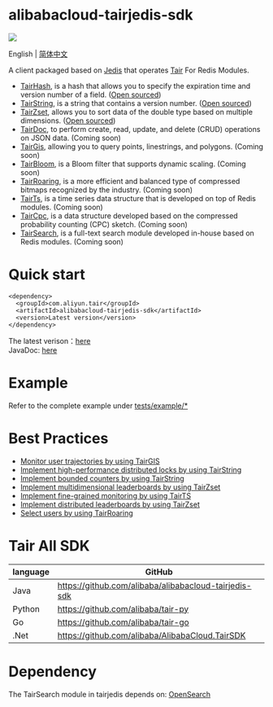 # alibabacloud-tairjedis-sdk

![](tair-logo.png)

English | [简体中文](README-CN.md)

A client packaged based on [Jedis](https://github.com/xetorthio/jedis) that operates [Tair](https://www.alibabacloud.com/help/en/apsaradb-for-redis/latest/apsaradb-for-redis-enhanced-edition-overview) For Redis Modules.

- [TairHash](https://www.alibabacloud.com/help/en/apsaradb-for-redis/latest/tairhash-commands), is a hash that allows you to specify the expiration time and version number of a field. ([Open sourced](https://github.com/alibaba/TairHash))
- [TairString](https://www.alibabacloud.com/help/en/apsaradb-for-redis/latest/tairstring-commands), is a string that contains a version number. ([Open sourced](https://github.com/alibaba/TairString))
- [TairZset](https://www.alibabacloud.com/help/en/apsaradb-for-redis/latest/tairzset-commands), allows you to sort data of the double type based on multiple dimensions. ([Open sourced](https://github.com/alibaba/TairZset))
- [TairDoc](https://www.alibabacloud.com/help/en/apsaradb-for-redis/latest/tairdoc-commands), to perform create, read, update, and delete (CRUD) operations on JSON data. (Coming soon)
- [TairGis](https://www.alibabacloud.com/help/en/apsaradb-for-redis/latest/tairgis-commands), allowing you to query points, linestrings, and polygons. (Coming soon)
- [TairBloom](https://www.alibabacloud.com/help/en/apsaradb-for-redis/latest/tairbloom-commands), is a Bloom filter that supports dynamic scaling. (Coming soon)
- [TairRoaring](https://www.alibabacloud.com/help/en/apsaradb-for-redis/latest/tairroaring-commands), is a more efficient and balanced type of compressed bitmaps recognized by the industry. (Coming soon)
- [TairTs](https://www.alibabacloud.com/help/en/apsaradb-for-redis/latest/tairts-commands), is a time series data structure that is developed on top of Redis modules.  (Coming soon)
- [TairCpc](https://www.alibabacloud.com/help/en/apsaradb-for-redis/latest/taircpc-commands), is a data structure developed based on the compressed probability counting (CPC) sketch. (Coming soon)
- [TairSearch](https://www.alibabacloud.com/help/en/apsaradb-for-redis/latest/tairsearch-command), is a full-text search module developed in-house based on Redis modules. (Coming soon)

# Quick start
```
<dependency>
  <groupId>com.aliyun.tair</groupId>
  <artifactId>alibabacloud-tairjedis-sdk</artifactId>
  <version>Latest version</version>
</dependency>
```

The latest verison：[here](https://s01.oss.sonatype.org/#nexus-search;quick~alibabacloud-tairjedis-sdk)  
JavaDoc: [here](https://javadoc.io/doc/com.aliyun.tair/alibabacloud-tairjedis-sdk/latest/index.html)

# Example
Refer to the complete example under [tests/example/*](https://github.com/alibaba/alibabacloud-tairjedis-sdk/tree/master/src/test/java/com/aliyun/tair/tests/example)

# Best Practices
- [Monitor user trajectories by using TairGIS](https://www.alibabacloud.com/help/en/apsaradb-for-redis/latest/monitor-user-trajectories-by-using-tairgis)
- [Implement high-performance distributed locks by using TairString](https://www.alibabacloud.com/help/en/apsaradb-for-redis/latest/implement-high-performance-distributed-locks-by-using-tairstring)
- [Implement bounded counters by using TairString](https://www.alibabacloud.com/help/en/apsaradb-for-redis/latest/implement-bounded-counters-by-using-tairstring)
- [Implement multidimensional leaderboards by using TairZset](https://www.alibabacloud.com/help/en/apsaradb-for-redis/latest/implement-multidimensional-leaderboards-by-using-tairzset)
- [Implement fine-grained monitoring by using TairTS](https://www.alibabacloud.com/help/en/apsaradb-for-redis/latest/implement-fine-grained-monitoring-by-using-tairts)
- [Implement distributed leaderboards by using TairZset](https://www.alibabacloud.com/help/en/apsaradb-for-redis/latest/implement-distributed-leaderboards-by-using-tairzset)
- [Select users by using TairRoaring](https://www.alibabacloud.com/help/en/apsaradb-for-redis/latest/select-users-by-using-tairroaring)

# Tair All SDK

| language | GitHub |
|----------|---|
| Java     |https://github.com/alibaba/alibabacloud-tairjedis-sdk|
| Python   |https://github.com/alibaba/tair-py|
| Go       |https://github.com/alibaba/tair-go|
| .Net     |https://github.com/alibaba/AlibabaCloud.TairSDK|

# Dependency
The TairSearch module in tairjedis depends on: [OpenSearch](https://github.com/opensearch-project/OpenSearch)